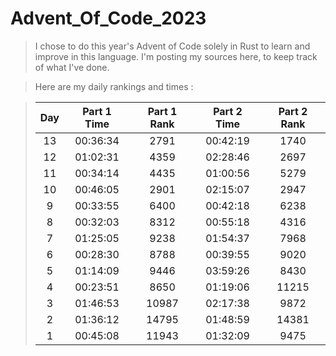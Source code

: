 # Advent_Of_Code_2023

> I chose to do this year's Advent of Code solely in Rust to learn and improve in this language.
> I'm posting my sources here, to keep track of what I've done.

> Here are my daily rankings and times : 

> | Day | Part 1 Time | Part 1 Rank | Part 2 Time | Part 2 Rank |
> | :---: | :---: | :---: | :---: | :---: |
> | 13 | 00:36:34 | 2791 | 00:42:19 | 1740 |
> | 12 | 01:02:31 | 4359 | 02:28:46 | 2697 |
> | 11 | 00:34:14 | 4435 | 01:00:56 | 5279 |
> | 10 | 00:46:05 | 2901 | 02:15:07 | 2947 |
> |  9 | 00:33:55 | 6400 | 00:42:18 | 6238 |
> |  8 | 00:32:03 | 8312 | 00:55:18 | 4316 |
> |  7 | 01:25:05 | 9238 | 01:54:37 | 7968 |
> |  6 | 00:28:30 | 8788 | 00:39:55 | 9020 |
> |  5 | 01:14:09 | 9446 | 03:59:26 | 8430 |
> |  4 | 00:23:51 | 8650 | 01:19:06 |11215 |
> |  3 | 01:46:53 |10987 | 02:17:38 | 9872 |
> |  2 | 01:36:12 |14795 | 01:48:59 |14381 |
> |  1 | 00:45:08 |11943 | 01:32:09 | 9475 |

